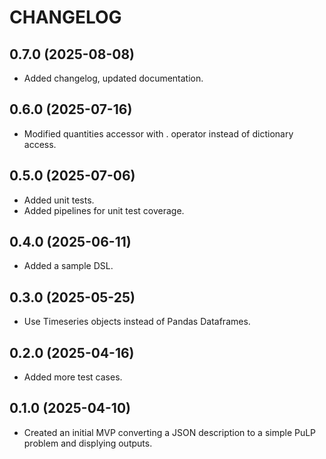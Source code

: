 # CHANGELOG

## 0.7.0 (2025-08-08)
* Added changelog, updated documentation.

## 0.6.0 (2025-07-16)
* Modified quantities accessor with . operator instead of dictionary access.

## 0.5.0 (2025-07-06)
* Added unit tests.
* Added pipelines for unit test coverage.

## 0.4.0 (2025-06-11)
* Added a sample DSL.

## 0.3.0 (2025-05-25)
* Use Timeseries objects instead of Pandas Dataframes.

## 0.2.0 (2025-04-16)
* Added more test cases.

## 0.1.0 (2025-04-10)
* Created an initial MVP converting a JSON description to a simple PuLP problem and displying outputs.